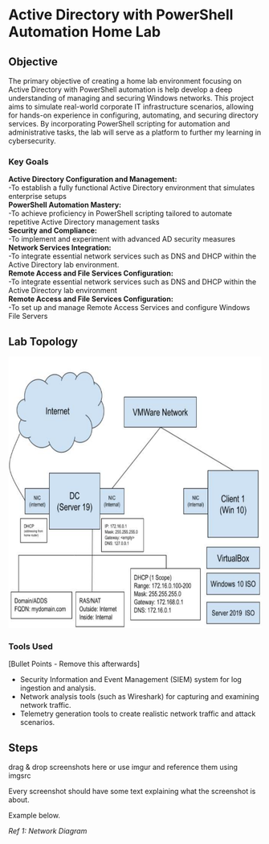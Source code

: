 # Active Directory with PowerShell Automation Home Lab

## Objective

The primary objective of creating a home lab environment focusing on Active Directory with PowerShell automation is help develop a deep understanding of managing and securing Windows networks.  This project aims to simulate real-world corporate IT infrastructure scenarios, allowing for hands-on experience in configuring, automating, and securing directory services. By incorporating PowerShell scripting for automation and administrative tasks, the lab will serve as a platform to further my learning in cybersecurity.

### Key Goals

<strong>Active Directory Configuration and Management:</strong>
<br>-To establish a fully functional Active Directory environment that simulates enterprise setups 
<br><strong>PowerShell Automation Mastery:</strong>
<br>-To achieve proficiency in PowerShell scripting tailored to automate repetitive Active Directory management tasks
<br><strong>Security and Compliance:</strong>
<br>-To implement and experiment with advanced AD security measures 
<br><strong>Network Services Integration:</strong>
<br>-To integrate essential network services such as DNS and DHCP within the Active Directory lab environment.
<br><strong>Remote Access and File Services Configuration:</strong>
<br>-To integrate essential network services such as DNS and DHCP within the Active Directory lab environment
<br><strong>Remote Access and File Services Configuration:</strong>
<br>-To set up and manage Remote Access Services and configure Windows File Servers

## Lab Topology

<img src="https://github.com/ndean06/AD-with-PS-Lab/blob/main/adps-images/adps-ref1.png" alt="Alt text for image" width="720" height="540">

### Tools Used
[Bullet Points - Remove this afterwards]

- Security Information and Event Management (SIEM) system for log ingestion and analysis.
- Network analysis tools (such as Wireshark) for capturing and examining network traffic.
- Telemetry generation tools to create realistic network traffic and attack scenarios.

## Steps
drag & drop screenshots here or use imgur and reference them using imgsrc

Every screenshot should have some text explaining what the screenshot is about.

Example below.

*Ref 1: Network Diagram*
